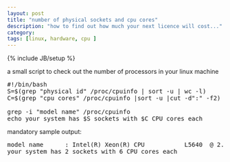 ```yaml
---
layout: post
title: "number of physical sockets and cpu cores"
description: "how to find out how much your next licence will cost..."
category: 
tags: [linux, hardware, cpu ]
---
```

{% include JB/setup %}

a small script to check out the number of processors in your linux machine

<pre>
#!/bin/bash
S=$(grep "physical id" /proc/cpuinfo | sort -u | wc -l)
C=$(grep "cpu cores" /proc/cpuinfo |sort -u |cut -d":" -f2)

grep -i "model name" /proc/cpuinfo
echo your system has $S sockets with $C CPU cores each
</pre>

mandatory sample output:

<pre>
model name      : Intel(R) Xeon(R) CPU           L5640  @ 2.27GHz
your system has 2 sockets with 6 CPU cores each
</pre>
